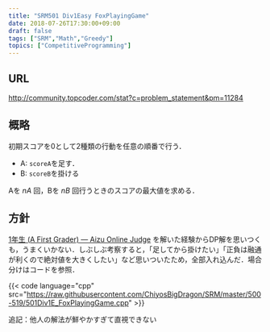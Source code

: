 ```yaml
---
title: "SRM501 Div1Easy FoxPlayingGame"
date: 2018-07-26T17:30:00+09:00
draft: false
tags: ["SRM","Math","Greedy"]
topics: ["CompetitiveProgramming"]
---
```


## URL
http://community.topcoder.com/stat?c=problem_statement&pm=11284

## 概略
初期スコアを0として2種類の行動を任意の順番で行う．

- A: `scoreA`を足す．
- B: `scoreB`を掛ける

Aを $nA$ 回，Bを $nB$ 回行うときのスコアの最大値を求める．

## 方針
[1年生 (A First Grader) &mdash; Aizu Online Judge][1年生] を解いた経験からDP解を思いつくも，うまくいかない．しぶしぶ考察すると，「足してから掛けたい」「正負は融通が利くので絶対値を大きくしたい」など思いついたため，全部入れ込んだ．場合分けはコードを参照．

{{< code language="cpp" src="https://raw.githubusercontent.com/ChiyosBigDragon/SRM/master/500-519/501Div1E_FoxPlayingGame.cpp" >}}

追記：他人の解法が鮮やかすぎて直視できない

[1年生]: http://judge.u-aizu.ac.jp/onlinejudge/description.jsp?id=0557
